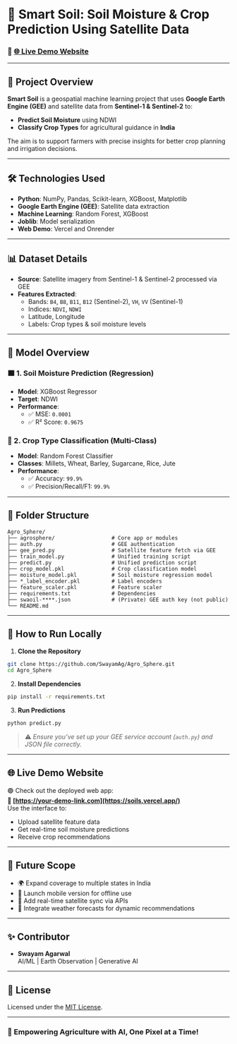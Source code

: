 # 🌾 Smart Soil: Soil Moisture & Crop Prediction Using Satellite Data

### 🔗 [🌐 Live Demo Website](https://soils.vercel.app/)  

---

## 📌 Project Overview  
**Smart Soil** is a geospatial machine learning project that uses **Google Earth Engine (GEE)** and satellite data from **Sentinel-1 & Sentinel-2** to:  
- **Predict Soil Moisture** using NDWI  
- **Classify Crop Types** for agricultural guidance in **India**

The aim is to support farmers with precise insights for better crop planning and irrigation decisions.

---

## 🛠️ Technologies Used
- **Python**: NumPy, Pandas, Scikit-learn, XGBoost, Matplotlib
- **Google Earth Engine (GEE)**: Satellite data extraction
- **Machine Learning**: Random Forest, XGBoost
- **Joblib**: Model serialization
- **Web Demo**: Vercel and Onrender 

---

## 📊 Dataset Details
- **Source**: Satellite imagery from Sentinel-1 & Sentinel-2 processed via GEE  
- **Features Extracted**:
  - Bands: `B4`, `B8`, `B11`, `B12` (Sentinel-2), `VH`, `VV` (Sentinel-1)
  - Indices: `NDVI`, `NDWI`
  - Latitude, Longitude
  - Labels: Crop types & soil moisture levels

---

## 🧠 Model Overview

### 🟫 1. Soil Moisture Prediction (Regression)
- **Model**: XGBoost Regressor  
- **Target**: NDWI  
- **Performance**:
  - ✅ MSE: `0.0001`
  - ✅ R² Score: `0.9675`

### 🌾 2. Crop Type Classification (Multi-Class)
- **Model**: Random Forest Classifier  
- **Classes**: Millets, Wheat, Barley, Sugarcane, Rice, Jute  
- **Performance**:
  - ✅ Accuracy: `99.9%`
  - ✅ Precision/Recall/F1: `99.9%`

---

## 📁 Folder Structure
```
Agro_Sphere/
├── agrosphere/                  # Core app or modules
├── auth.py                      # GEE authentication
├── gee_pred.py                  # Satellite feature fetch via GEE
├── train_model.py               # Unified training script
├── predict.py                   # Unified prediction script
├── crop_model.pkl               # Crop classification model
├── moisture_model.pkl           # Soil moisture regression model
├── *_label_encoder.pkl          # Label encoders
├── feature_scaler.pkl           # Feature scaler
├── requirements.txt             # Dependencies
├── swaoil-****.json             # (Private) GEE auth key (not public)
└── README.md
```

---

## 🚀 How to Run Locally

1. **Clone the Repository**
```bash
git clone https://github.com/SwayamAg/Agro_Sphere.git
cd Agro_Sphere
```

2. **Install Dependencies**
```bash
pip install -r requirements.txt
```

3. **Run Predictions**
```bash
python predict.py
```

> ⚠️ _Ensure you’ve set up your GEE service account (`auth.py`) and JSON file correctly._

---

## 🌐 Live Demo Website

🟢 Check out the deployed web app:  
**🔗 [https://your-demo-link.com](https://soils.vercel.app/)**  
Use the interface to:
- Upload satellite feature data
- Get real-time soil moisture predictions
- Receive crop recommendations

---

## 🔮 Future Scope
- 🌍 Expand coverage to multiple states in India  
- 📲 Launch mobile version for offline use  
- 📡 Add real-time satellite sync via APIs  
- 🧠 Integrate weather forecasts for dynamic recommendations

---

## ✨ Contributor
- **Swayam Agarwal**  
  AI/ML | Earth Observation | Generative AI

---

## 📄 License
Licensed under the [MIT License](LICENSE).

---

### 🌱 Empowering Agriculture with AI, One Pixel at a Time!
